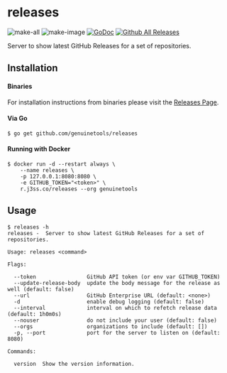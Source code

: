 # releases

![make-all](https://github.com/genuinetools/releases/workflows/make%20all/badge.svg)
![make-image](https://github.com/genuinetools/releases/workflows/make%20image/badge.svg)
[![GoDoc](https://img.shields.io/badge/godoc-reference-5272B4.svg?style=for-the-badge)](https://godoc.org/github.com/genuinetools/releases)
[![Github All Releases](https://img.shields.io/github/downloads/genuinetools/releases/total.svg?style=for-the-badge)](https://github.com/genuinetools/releases/releases)

Server to show latest GitHub Releases for a set of repositories.

<!-- START doctoc -->
<!-- END doctoc -->

## Installation

#### Binaries

For installation instructions from binaries please visit the [Releases Page](https://github.com/genuinetools/releases/releases).

#### Via Go

```console
$ go get github.com/genuinetools/releases
```

#### Running with Docker

```console
$ docker run -d --restart always \
    --name releases \
    -p 127.0.0.1:8080:8080 \
    -e GITHUB_TOKEN="<token>" \
    r.j3ss.co/releases --org genuinetools
```

## Usage

```console
$ releases -h
releases -  Server to show latest GitHub Releases for a set of repositories.

Usage: releases <command>

Flags:

  --token                GitHub API token (or env var GITHUB_TOKEN)
  --update-release-body  update the body message for the release as well (default: false)
  --url                  GitHub Enterprise URL (default: <none>)
  -d                     enable debug logging (default: false)
  --interval             interval on which to refetch release data (default: 1h0m0s)
  --nouser               do not include your user (default: false)
  --orgs                 organizations to include (default: [])
  -p, --port             port for the server to listen on (default: 8080)

Commands:

  version  Show the version information.
```
